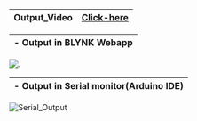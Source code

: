 
| Output_Video |[Click-here](https://drive.google.com/file/d/1OKgF6gzEeOSh6lUqWjvQHuqeTKzw8Mib/view?usp=share_link)|
|:------|:-------|

|**- Output in BLYNK Webapp**|
|:-----|
![.](https://user-images.githubusercontent.com/89591339/202890858-a082c8ac-2d10-4259-b177-c2b5c76a1bad.png)

|**- Output in Serial monitor(Arduino IDE)**
|:-----|
![Serial_Output](https://user-images.githubusercontent.com/89591339/202891025-782be5d0-2459-4e31-8556-4846474aecf2.jpg)
